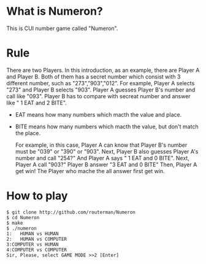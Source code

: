 What is Numeron?
=======

This is CUI number game called "Numeron".

Rule
=======

  There are two Players.
  In this introduction, as an example, there are Player A and Player B.
  Both of them has a secret number which consist with 3 different number, such as "273","903","012".
  For example, Player A selects "273" and Player B selects "903".
  Player A guesses Player B's number and call like "093".
  Player B has to compare with secreat number and answer like " 1 EAT and 2 BITE".
  
- EAT means how many numbers which macth the value and place.
- BITE means how many numbers which macth the value, but don't match the place.
  
  For example, in this case, Player A can know that Player B's number must be "039" or "390" or "903".
  Next, Player B also guesses Player A's number and call "254?"
  And Player A says " 1 EAT and 0 BITE".
  Next, Player A call "903?"
  Player B answer "3 EAT and 0 BITE"
  Then, Player A get win!
  The Player who mache the all answer first get win.
  

How to play
=======

    $ git clone http://github.com/routerman/Numeron 
    $ cd Numeron 
    $ make 
    $ ./numeron 
    1:   HUMAN vs HUMAN 
    2:   HUMAN vs COMPUTER 
    3:COMPUTER vs HUMAN 
    4:COMPUTER vs COMPUTER 
    Sir, Please, select GAME MODE >>2 [Enter] 
  
